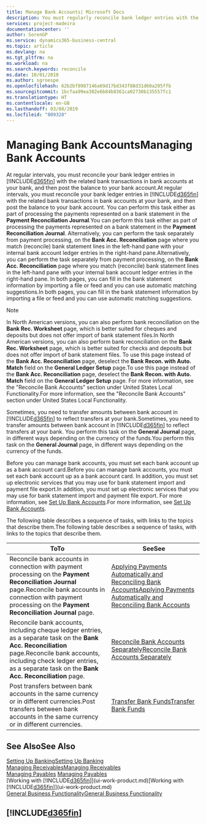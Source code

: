```yaml
---
title: Manage Bank Accounts| Microsoft Docs
description: You must regularly reconcile bank ledger entries with the related bank transactions in your bank accounts.
services: project-madeira
documentationcenter: ''
author: SorenGP
ms.service: dynamics365-business-central
ms.topic: article
ms.devlang: na
ms.tgt_pltfrm: na
ms.workload: na
ms.search.keywords: reconcile
ms.date: 10/01/2018
ms.author: sgroespe
ms.openlocfilehash: 62b2bf8987146a69d17bd343f88d31d60a205ffb
ms.sourcegitcommit: 1bcfaa99ea302e6b84b8361ca02730b135557fc1
ms.translationtype: HT
ms.contentlocale: en-GB
ms.lasthandoff: 03/08/2019
ms.locfileid: "809328"
---
```

# <a name="managing-bank-accounts"></a><span data-ttu-id="33197-103">Managing Bank Accounts</span><span class="sxs-lookup"><span data-stu-id="33197-103">Managing Bank Accounts</span></span>
<span data-ttu-id="33197-104">At regular intervals, you must reconcile your bank ledger entries in [!INCLUDE[d365fin](includes/d365fin_md.md)] with the related bank transactions in bank accounts at your bank, and then post the balance to your bank account.</span><span class="sxs-lookup"><span data-stu-id="33197-104">At regular intervals, you must reconcile your bank ledger entries in [!INCLUDE[d365fin](includes/d365fin_md.md)] with the related bank transactions in bank accounts at your bank, and then post the balance to your bank account.</span></span> <span data-ttu-id="33197-105">You can perform this task either as part of processing the payments represented on a bank statement in the **Payment Reconciliation Journal**.</span><span class="sxs-lookup"><span data-stu-id="33197-105">You can perform this task either as part of processing the payments represented on a bank statement in the **Payment Reconciliation Journal**.</span></span> <span data-ttu-id="33197-106">Alternatively, you can perform the task separately from payment processing, on the **Bank Acc. Reconciliation** page where you match (reconcile) bank statement lines in the left-hand pane with your internal bank account ledger entries in the right-hand pane.</span><span class="sxs-lookup"><span data-stu-id="33197-106">Alternatively, you can perform the task separately from payment processing, on the **Bank Acc. Reconciliation** page where you match (reconcile) bank statement lines in the left-hand pane with your internal bank account ledger entries in the right-hand pane.</span></span> <span data-ttu-id="33197-107">In both pages, you can fill in the bank statement information by importing a file or feed and you can use automatic matching suggestions.</span><span class="sxs-lookup"><span data-stu-id="33197-107">In both pages, you can fill in the bank statement information by importing a file or feed and you can use automatic matching suggestions.</span></span>

> [!NOTE]  
> <span data-ttu-id="33197-108">In North American versions, you can also perform bank reconciliation on the **Bank Rec. Worksheet** page, which is better suited for cheques and deposits but does not offer import of bank statement files.</span><span class="sxs-lookup"><span data-stu-id="33197-108">In North American versions, you can also perform bank reconciliation on the **Bank Rec. Worksheet** page, which is better suited for checks and deposits but does not offer import of bank statement files.</span></span> <span data-ttu-id="33197-109">To use this page instead of the **Bank Acc. Reconciliation** page, deselect the **Bank Recon. with Auto. Match** field on the **General Ledger Setup** page.</span><span class="sxs-lookup"><span data-stu-id="33197-109">To use this page instead of the **Bank Acc. Reconciliation** page, deselect the **Bank Recon. with Auto. Match** field on the **General Ledger Setup** page.</span></span> <span data-ttu-id="33197-110">For more information, see the "Reconcile Bank Accounts" section under United States Local Functionality.</span><span class="sxs-lookup"><span data-stu-id="33197-110">For more information, see the "Reconcile Bank Accounts" section under United States Local Functionality.</span></span>

<span data-ttu-id="33197-111">Sometimes, you need to transfer amounts between bank account in [!INCLUDE[d365fin](includes/d365fin_md.md)] to reflect transfers at your bank.</span><span class="sxs-lookup"><span data-stu-id="33197-111">Sometimes, you need to transfer amounts between bank account in [!INCLUDE[d365fin](includes/d365fin_md.md)] to reflect transfers at your bank.</span></span> <span data-ttu-id="33197-112">You perform this task on the **General Journal** page, in different ways depending on the currency of the funds.</span><span class="sxs-lookup"><span data-stu-id="33197-112">You perform this task on the **General Journal** page, in different ways depending on the currency of the funds.</span></span>

<span data-ttu-id="33197-113">Before you can manage bank accounts, you must set each bank account up as a bank account card.</span><span class="sxs-lookup"><span data-stu-id="33197-113">Before you can manage bank accounts, you must set each bank account up as a bank account card.</span></span> <span data-ttu-id="33197-114">In addition, you must set up electronic services that you may use for bank statement import and payment file export.</span><span class="sxs-lookup"><span data-stu-id="33197-114">In addition, you must set up electronic services that you may use for bank statement import and payment file export.</span></span> <span data-ttu-id="33197-115">For more information, see [Set Up Bank Accounts](bank-setup-banking.md).</span><span class="sxs-lookup"><span data-stu-id="33197-115">For more information, see [Set Up Bank Accounts](bank-setup-banking.md).</span></span>

<span data-ttu-id="33197-116">The following table describes a sequence of tasks, with links to the topics that describe them.</span><span class="sxs-lookup"><span data-stu-id="33197-116">The following table describes a sequence of tasks, with links to the topics that describe them.</span></span>

| <span data-ttu-id="33197-117">To</span><span class="sxs-lookup"><span data-stu-id="33197-117">To</span></span> | <span data-ttu-id="33197-118">See</span><span class="sxs-lookup"><span data-stu-id="33197-118">See</span></span> |
| --- | --- |
| <span data-ttu-id="33197-119">Reconcile bank accounts in connection with payment processing on the **Payment Reconciliation Journal** page.</span><span class="sxs-lookup"><span data-stu-id="33197-119">Reconcile bank accounts in connection with payment processing on the **Payment Reconciliation Journal** page.</span></span> |[<span data-ttu-id="33197-120">Applying Payments Automatically and Reconciling Bank Accounts</span><span class="sxs-lookup"><span data-stu-id="33197-120">Applying Payments Automatically and Reconciling Bank Accounts</span></span>](receivables-apply-payments-auto-reconcile-bank-accounts.md) |
| <span data-ttu-id="33197-121">Reconcile bank accounts, including cheque ledger entries, as a separate task on the **Bank Acc. Reconciliation** page.</span><span class="sxs-lookup"><span data-stu-id="33197-121">Reconcile bank accounts, including check ledger entries, as a separate task on the **Bank Acc. Reconciliation** page.</span></span> |[<span data-ttu-id="33197-122">Reconcile Bank Accounts Separately</span><span class="sxs-lookup"><span data-stu-id="33197-122">Reconcile Bank Accounts Separately</span></span>](bank-how-reconcile-bank-accounts-separately.md) |
| <span data-ttu-id="33197-123">Post transfers between bank accounts in the same currency or in different currencies.</span><span class="sxs-lookup"><span data-stu-id="33197-123">Post transfers between bank accounts in the same currency or in different currencies.</span></span> |[<span data-ttu-id="33197-124">Transfer Bank Funds</span><span class="sxs-lookup"><span data-stu-id="33197-124">Transfer Bank Funds</span></span>](bank-how-transfer-bank-funds.md) |

## <a name="see-also"></a><span data-ttu-id="33197-125">See Also</span><span class="sxs-lookup"><span data-stu-id="33197-125">See Also</span></span>
[<span data-ttu-id="33197-126">Setting Up Banking</span><span class="sxs-lookup"><span data-stu-id="33197-126">Setting Up Banking</span></span>](bank-setup-banking.md)  
[<span data-ttu-id="33197-127">Managing Receivables</span><span class="sxs-lookup"><span data-stu-id="33197-127">Managing Receivables</span></span>](receivables-manage-receivables.md)  
<span data-ttu-id="33197-128">[Managing Payables](payables-manage-payables.md)  </span><span class="sxs-lookup"><span data-stu-id="33197-128">[Managing Payables](payables-manage-payables.md)  </span></span>  
<span data-ttu-id="33197-129">[Working with [!INCLUDE[d365fin](includes/d365fin_md.md)]](ui-work-product.md)</span><span class="sxs-lookup"><span data-stu-id="33197-129">[Working with [!INCLUDE[d365fin](includes/d365fin_md.md)]](ui-work-product.md)</span></span>  
[<span data-ttu-id="33197-130">General Business Functionality</span><span class="sxs-lookup"><span data-stu-id="33197-130">General Business Functionality</span></span>](ui-across-business-areas.md)  

## [!INCLUDE[d365fin](includes/free_trial_md.md)]  
 

